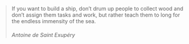 > If you want to build a ship, don’t drum up people to collect wood and don’t assign them tasks and work, but rather teach them to long for the endless immensity of the sea.
>
> ###### Antoine de Saint Exupéry